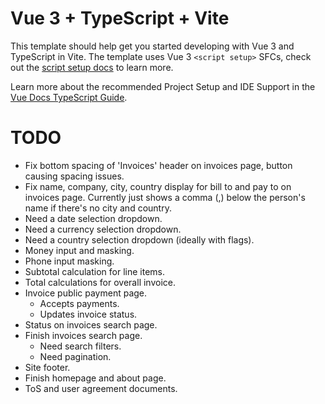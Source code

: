 # Vue 3 + TypeScript + Vite

This template should help get you started developing with Vue 3 and TypeScript in Vite. The template uses Vue 3 `<script setup>` SFCs, check out the [script setup docs](https://v3.vuejs.org/api/sfc-script-setup.html#sfc-script-setup) to learn more.

Learn more about the recommended Project Setup and IDE Support in the [Vue Docs TypeScript Guide](https://vuejs.org/guide/typescript/overview.html#project-setup).

# TODO

- Fix bottom spacing of 'Invoices' header on invoices page, button causing spacing issues.
- Fix name, company, city, country display for bill to and pay to on invoices page. Currently just shows a comma (,) below the person's name if there's no city and country.
- Need a date selection dropdown.
- Need a currency selection dropdown.
- Need a country selection dropdown (ideally with flags).
- Money input and masking.
- Phone input masking.
- Subtotal calculation for line items.
- Total calculations for overall invoice.
- Invoice public payment page.
  - Accepts payments.
  - Updates invoice status.
- Status on invoices search page.
- Finish invoices search page.
  - Need search filters.
  - Need pagination.
- Site footer.
- Finish homepage and about page.
- ToS and user agreement documents.
